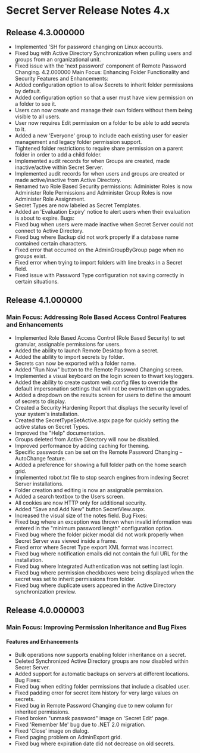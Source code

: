 [display]: # (search,content,print)
[priority]: #
[tags]: # (Release Notes)
[title]: # (Secret Server Release Notes 4.x)

# Secret Server Release Notes 4.x

## Release 4.3.000000

- Implemented 'SH for password changing on Linux accounts.
- Fixed bug with Active Directory Synchronization when pulling users and groups from an organizational unit.
- Fixed issue with the 'next password' component of Remote Password Changing. 4.2.000000 Main Focus: Enhancing Folder Functionality and Security Features and Enhancements:
- Added configuration option to allow Secrets to inherit folder permissions by default.
- Added configuration option so that a user must have view permission on a folder to see it.
- Users can now create and manage their own folders without them being visible to all users.
- User now requires Edit permission on a folder to be able to add secrets to it.
- Added a new 'Everyone' group to include each existing user for easier management and legacy folder permission support.
- Tightened folder restrictions to require share permission on a parent folder in order to add a child folder.
- Implemented audit records for when Groups are created, made inactive/active within Secret Server.
- Implemented audit records for when users and groups are created or made active/inactive from Active Directory.
- Renamed two Role Based Security permissions: Administer Roles is now Administer Role Permissions and Administer Group Roles is now Administer Role Assignment.
- Secret Types are now labeled as Secret Templates.
- Added an 'Evaluation Expiry' notice to alert users when their evaluation is about to expire. Bugs:
- Fixed bug when users were made inactive when Secret Server could not connect to Active Directory.
- Fixed bug where Backup did not work properly if a database name contained certain characters.
- Fixed error that occurred on the AdminGroupByGroup page when no groups exist.
- Fixed error when trying to import folders with line breaks in a Secret field.
- Fixed issue with Password Type configuration not saving correctly in certain situations.

## Release 4.1.000000

### Main Focus: Addressing Role Based Access Control Features and Enhancements

- Implemented Role Based Access Control (Role Based Security) to set granular, assignable permissions for users.
- Added the ability to launch Remote Desktop from a secret.
- Added the ability to import secrets by folder.
- Secrets can now be exported with a folder name.
- Added "Run Now" button to the Remote Password Changing screen.
- Implemented a visual keyboard on the login screen to thwart keyloggers.
- Added the ability to create custom web.config files to override the default impersonation settings that will not be overwritten on upgrades.
- Added a dropdown on the results screen for users to define the amount of secrets to display.
- Created a Security Hardening Report that displays the security level of your system's installation.
- Created the SecretTypeSetActive.aspx page for quickly setting the active status on Secret Types.
- Improved the "Help" documentation.
- Groups deleted from Active Directory will now be disabled.
- Improved performance by adding caching for theming.
- Specific passwords can be set on the Remote Password Changing – AutoChange feature.
- Added a preference for showing a full folder path on the home search grid.
- Implemented robot.txt file to stop search engines from indexing Secret Server installations.
- Folder creation and editing is now an assignable permission.
- Added a search textbox to the Users screen.
- All cookies are now HTTP only for additional security.
- Added "Save and Add New" button SecretView.aspx.
- Increased the visual size of the notes field. Bug Fixes:
- Fixed bug where an exception was thrown when invalid information was entered in the "minimum password length" configuration option.
- Fixed bug where the folder picker modal did not work properly when Secret Server was viewed inside a frame.
- Fixed error where Secret Type export XML format was incorrect.
- Fixed bug where notification emails did not contain the full URL for the installation.
- Fixed bug where Integrated Authentication was not setting last login.
- Fixed bug where permission checkboxes were being displayed when the secret was set to inherit permissions from folder.
- Fixed bug where duplicate users appeared in the Active Directory synchronization preview.

## Release 4.0.000003

### Main Focus: Improving Permission Inheritance and Bug Fixes

#### Features and Enhancements

- Bulk operations now supports enabling folder inheritance on a secret.
- Deleted Synchronized Active Directory groups are now disabled within Secret Server.
- Added support for automatic backups on servers at different locations. Bug Fixes:
- Fixed bug when editing folder permissions that include a disabled user.
- Fixed padding error for secret item history for very large values on secrets.
- Fixed bug in Remote Password Changing due to new column for inherited permissions.
- Fixed broken "unmask password" image on 'Secret Edit' page.
- Fixed 'Remember Me' bug due to .NET 2.0 migration.
- Fixed 'Close' image on dialog.
- Fixed paging problem on AdminExport grid.
- Fixed bug where expiration date did not decrease on old secrets.

